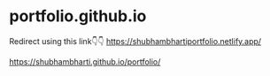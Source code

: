 # portfolio.github.io


Redirect using this link👇👇
https://shubhambhartiportfolio.netlify.app/

https://shubhambharti.github.io/portfolio/


